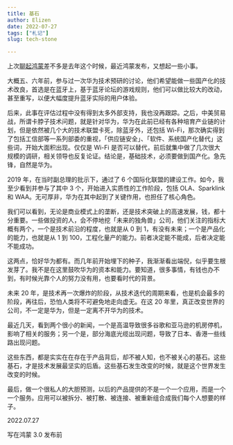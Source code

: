 ```yaml
---
title: 基石
author: Elizen
date: 2022-07-27
tags: ["札记"]
slug: tech-stone

---
```

上次[聊起鸿蒙](https://elizen.me/posts/2021/06/harmonyos/)差不多是去年这个时候，最近鸿蒙发布，又想起一些小事。

大概五、六年前，参与过一次华为技术预研的讨论，他们希望能做一些国产化的技术改良，首选是在蓝牙上，基于蓝牙论坛的游戏规则，他们可以做比较大的改动，甚至重写，以便大幅度提升蓝牙实际的用户体验。

后来，此事在评估过程中没有得到太多外部支持，我也没再跟踪。之后，中美贸易战，所谓卡脖子技术问题，就是针对华为，华为在此前已经有各种培育产业链的计划，但是依然被几个大的技术联盟卡死，除蓝牙外，还包括 Wi-Fi，那次确实得到了包括工信部等一系列部委的重视，「供应链安全」、「软件、系统国产化替代」这些词，开始大面积出现。仅仅是 Wi-Fi 是否可以替代，前后就集中做了几次很大规模的调研，相关领导也反复论证。结论是，基础技术，必须要做到国产化。急先锋，自然是华为。

2019 年，在当时副总理的批示下，通过了 6 个国际化联盟的建设工作。如今，我至少看到并参与了其中 3 个，开始进入实质性的工作阶段，包括 OLA、Sparklink 和 WAA。无可厚非，华为在其中起到了关键作用，也担任了核心角色。

我们可以看到，无论是商业模式上的垄断，还是技术突破上的高速发展，钱，都十分重要。一些做投资的人，会不停地挖「未来的独角兽」公司，他们关注的指标大概有两个，一个是技术前沿的程度，也就是从 0 到 1，有没有未来；一个是产品化的能力，也就是从 1 到 100，工程化量产的能力。前者决定能不能成，后者决定能不能成功。

这两点，恰好华为都有。而几年前开始埋下的种子，我渐渐看出端倪，似乎要生根发芽了。我不是在这里鼓吹华为的资本和能力。要知道，很多事情，有钱也办不到，有时候光靠个人的努力没有用，也要看时代的背景。

未来 20 年，是技术再一次爆炸的阶段，从技术迭代的周期来看，也是机会最多的阶段，再往后，恐怕人类将不可避免地走向虚无。在这 20 年里，真正改变世界的公司，不一定是华为，但是一定离不开华为的技术。

最近几天，看到两个很小的新闻，一个是高温导致很多谷歌和亚马逊的机房停机，影响了相关的服务；另一个是，部分海底光缆出现问题，导致了日本、香港一些线路出现问题。

这些东西，都是实实在在存在于产品背后，却不被人知，也不被关心的基石。这些基石，才是技术发展最坚实的后盾。这些基石发生改变的时候，就是这个世界发生改变的时候。

最后，做一个很私人的大胆预测，以后的产品提供的不是一个一个应用，而是一个一个服务。应用可以被拆分、被打散、被连接、被重新组合成我们每个人想要的样子。

2022.07.27

写在鸿蒙 3.0 发布前

